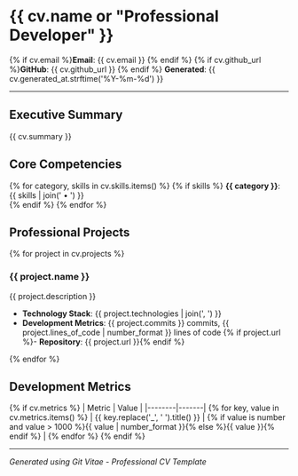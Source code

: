 # {{ cv.name or "Professional Developer" }}

{% if cv.email %}**Email**: {{ cv.email }}  {% endif %}
{% if cv.github_url %}**GitHub**: {{ cv.github_url }}  {% endif %}
**Generated**: {{ cv.generated_at.strftime('%Y-%m-%d') }}

---

## Executive Summary

{{ cv.summary }}

## Core Competencies

{% for category, skills in cv.skills.items() %}
{% if skills %}
**{{ category }}**: {{ skills | join(' • ') }}  
{% endif %}
{% endfor %}

## Professional Projects

{% for project in cv.projects %}
### {{ project.name }}
{{ project.description }}

- **Technology Stack**: {{ project.technologies | join(', ') }}
- **Development Metrics**: {{ project.commits }} commits, {{ project.lines_of_code | number_format }} lines of code
{% if project.url %}- **Repository**: {{ project.url }}{% endif %}

{% endfor %}

## Development Metrics

{% if cv.metrics %}
| Metric | Value |
|--------|-------|
{% for key, value in cv.metrics.items() %}
| {{ key.replace('_', ' ').title() }} | {% if value is number and value > 1000 %}{{ value | number_format }}{% else %}{{ value }}{% endif %} |
{% endfor %}
{% endif %}

---
*Generated using Git Vitae - Professional CV Template*